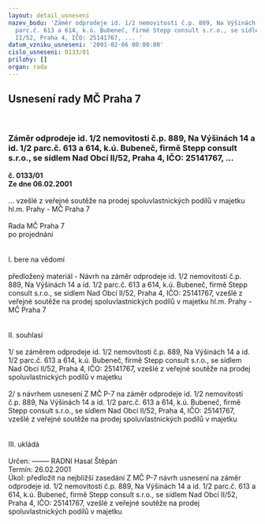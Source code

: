 ```yaml
---
layout: detail_usneseni
nazev_bodu: 'Záměr odprodeje id. 1/2 nemovitosti č.p. 889, Na Výšinách 14 a id. 1/2
  parc.č. 613 a 614, k.ú. Bubeneč, firmě Stepp consult s.r.o., se sídlem Nad Obcí
  II/52, Praha 4, IČO: 25141767, ... '
datum_vzniku_usneseni: '2001-02-06 00:00:00'
cislo_usneseni: 0133/01
prilohy: []
organ: rada
---
```

<div id="ucUsn_pList" class="usn">
	<span><h2>Usnesení rady MČ Praha 7 </h2>
<br></span><div class="standBody">
<span><h3>Záměr odprodeje id. 1/2 nemovitosti č.p. 889, Na Výšinách 14 a id. 1/2 parc.č. 613 a 614, k.ú. Bubeneč, firmě Stepp consult s.r.o., se sídlem Nad Obcí II/52, Praha 4, IČO: 25141767, ... </h3></span><div class="center">
		<strong>č. 0133/01</strong><br>
	</div>
<div class="center">
		<strong>Ze dne 06.02.2001</strong><br><br>
	</div>... vzešlé z veřejné soutěže na prodej spoluvlastnických podílů v majetku hl.m. Prahy - MČ Praha 7<br><br>Rada MČ Praha 7<br>po projednání<br><br><br>I.	bere na vědomí<br><br> předložený materiál - Návrh na záměr odprodeje id. 1/2 nemovitosti č.p. 889, Na Výšinách 14 a id. 1/2 parc.č. 613 a 614, k.ú. Bubeneč, firmě Stepp consult s.r.o., se sídlem Nad Obcí II/52, Praha 4, IČO: 25141767, vzešlé z veřejné soutěže na prodej spoluvlastnických podílů v majetku hl.m. Prahy - MČ Praha 7<br><br><br>II.	souhlasí <br><br>1/ se záměrem odprodeje id. 1/2 nemovitosti č.p. 889, Na Výšinách 14 a id. 1/2 parc.č. 613 a 614, k.ú. Bubeneč, firmě Stepp consult s.r.o., se sídlem Nad Obcí II/52, Praha 4, IČO: 25141767, vzešlé z veřejné soutěže na prodej spoluvlastnických podílů v majetku<br><br>2/ s návrhem usnesení Z MČ P-7 na záměr odprodeje id. 1/2 nemovitosti č.p. 889, Na Výšinách 14 a id. 1/2 parc.č. 613 a 614, k.ú. Bubeneč, firmě Stepp consult s.r.o., se sídlem Nad Obcí II/52, Praha 4, IČO: 25141767, vzešlé z veřejné soutěže na prodej spoluvlastnických podílů v majetku<br><br><br>III.	ukládá <br><br> Určen:	–––––	RADNI Hasal Štěpán<br>Termín: 26.02.2001<br>Úkol:	předložit na nejbližší zasedání Z MČ P-7 návrh usnesení na  záměr odprodeje id. 1/2 nemovitosti č.p. 889, Na Výšinách 14 a id. 1/2 parc.č. 613 a 614, k.ú. Bubeneč, firmě Stepp consult s.r.o., se sídlem Nad Obcí II/52, Praha 4, IČO: 25141767, vzešlé z veřejné soutěže na prodej spoluvlastnických podílů v majetku<br> <br><br> <br>
</div>
</div>